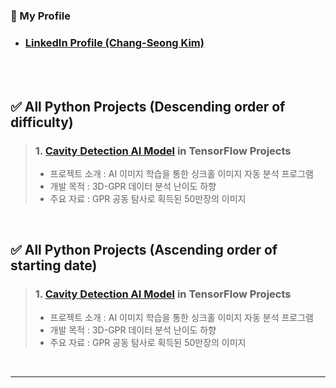 <!-- Introduction -->
### 🎁 My Profile
- ### [LinkedIn Profile (Chang-Seong Kim)](https://www.linkedin.com/in/chang-seong-kim-7826142a0/)

<br>
<br>

<!-- Contents -->
## ✅ All Python Projects (Descending order of difficulty)
> ### 1. [Cavity Detection AI Model](https://github.com/Kim-src/Cavity-Detection-AI-Model) in TensorFlow Projects
> - 프로젝트 소개 : AI 이미지 학습을 통한 싱크홀 이미지 자동 분석 프로그램
> - 개발 목적 : 3D-GPR 데이터 분석 난이도 하향
> - 주요 자료 : GPR 공동 탐사로 획득된 50만장의 이미지

<br>

## ✅ All Python Projects (Ascending order of starting date)
> ### 1. [Cavity Detection AI Model](https://github.com/Kim-src/Cavity-Detection-AI-Model) in TensorFlow Projects
> - 프로젝트 소개 : AI 이미지 학습을 통한 싱크홀 이미지 자동 분석 프로그램
> - 개발 목적 : 3D-GPR 데이터 분석 난이도 하향
> - 주요 자료 : GPR 공동 탐사로 획득된 50만장의 이미지

<br>

***

<br>
<br>
<br>
